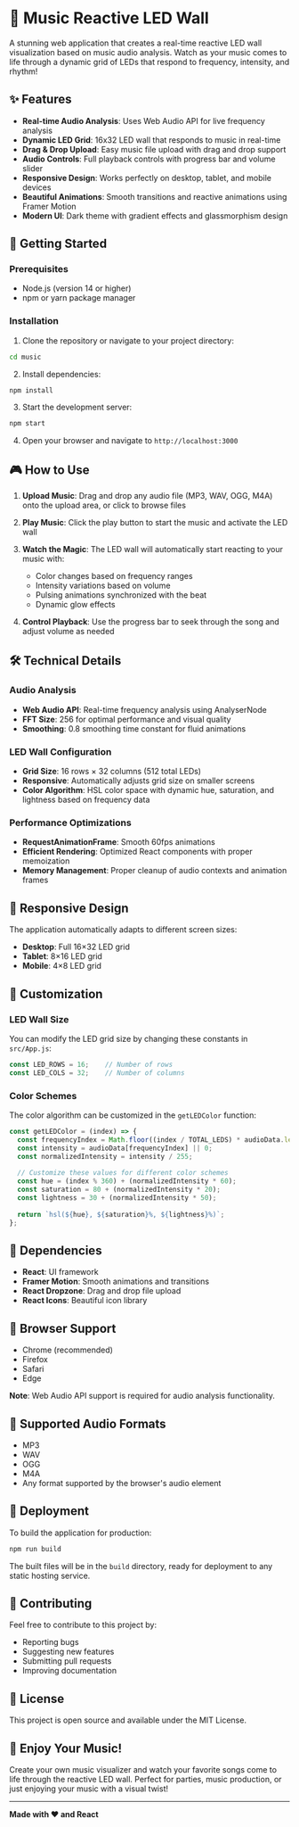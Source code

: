 # 🎵 Music Reactive LED Wall

A stunning web application that creates a real-time reactive LED wall visualization based on music audio analysis. Watch as your music comes to life through a dynamic grid of LEDs that respond to frequency, intensity, and rhythm!

## ✨ Features

- **Real-time Audio Analysis**: Uses Web Audio API for live frequency analysis
- **Dynamic LED Grid**: 16x32 LED wall that responds to music in real-time
- **Drag & Drop Upload**: Easy music file upload with drag and drop support
- **Audio Controls**: Full playback controls with progress bar and volume slider
- **Responsive Design**: Works perfectly on desktop, tablet, and mobile devices
- **Beautiful Animations**: Smooth transitions and reactive animations using Framer Motion
- **Modern UI**: Dark theme with gradient effects and glassmorphism design

## 🚀 Getting Started

### Prerequisites

- Node.js (version 14 or higher)
- npm or yarn package manager

### Installation

1. Clone the repository or navigate to your project directory:
```bash
cd music
```

2. Install dependencies:
```bash
npm install
```

3. Start the development server:
```bash
npm start
```

4. Open your browser and navigate to `http://localhost:3000`

## 🎮 How to Use

1. **Upload Music**: Drag and drop any audio file (MP3, WAV, OGG, M4A) onto the upload area, or click to browse files

2. **Play Music**: Click the play button to start the music and activate the LED wall

3. **Watch the Magic**: The LED wall will automatically start reacting to your music with:
   - Color changes based on frequency ranges
   - Intensity variations based on volume
   - Pulsing animations synchronized with the beat
   - Dynamic glow effects

4. **Control Playback**: Use the progress bar to seek through the song and adjust volume as needed

## 🛠️ Technical Details

### Audio Analysis
- **Web Audio API**: Real-time frequency analysis using AnalyserNode
- **FFT Size**: 256 for optimal performance and visual quality
- **Smoothing**: 0.8 smoothing time constant for fluid animations

### LED Wall Configuration
- **Grid Size**: 16 rows × 32 columns (512 total LEDs)
- **Responsive**: Automatically adjusts grid size on smaller screens
- **Color Algorithm**: HSL color space with dynamic hue, saturation, and lightness based on frequency data

### Performance Optimizations
- **RequestAnimationFrame**: Smooth 60fps animations
- **Efficient Rendering**: Optimized React components with proper memoization
- **Memory Management**: Proper cleanup of audio contexts and animation frames

## 📱 Responsive Design

The application automatically adapts to different screen sizes:

- **Desktop**: Full 16×32 LED grid
- **Tablet**: 8×16 LED grid
- **Mobile**: 4×8 LED grid

## 🎨 Customization

### LED Wall Size
You can modify the LED grid size by changing these constants in `src/App.js`:

```javascript
const LED_ROWS = 16;    // Number of rows
const LED_COLS = 32;    // Number of columns
```

### Color Schemes
The color algorithm can be customized in the `getLEDColor` function:

```javascript
const getLEDColor = (index) => {
  const frequencyIndex = Math.floor((index / TOTAL_LEDS) * audioData.length);
  const intensity = audioData[frequencyIndex] || 0;
  const normalizedIntensity = intensity / 255;
  
  // Customize these values for different color schemes
  const hue = (index % 360) + (normalizedIntensity * 60);
  const saturation = 80 + (normalizedIntensity * 20);
  const lightness = 30 + (normalizedIntensity * 50);
  
  return `hsl(${hue}, ${saturation}%, ${lightness}%)`;
};
```

## 🔧 Dependencies

- **React**: UI framework
- **Framer Motion**: Smooth animations and transitions
- **React Dropzone**: Drag and drop file upload
- **React Icons**: Beautiful icon library

## 🌟 Browser Support

- Chrome (recommended)
- Firefox
- Safari
- Edge

**Note**: Web Audio API support is required for audio analysis functionality.

## 🎵 Supported Audio Formats

- MP3
- WAV
- OGG
- M4A
- Any format supported by the browser's audio element

## 🚀 Deployment

To build the application for production:

```bash
npm run build
```

The built files will be in the `build` directory, ready for deployment to any static hosting service.

## 🤝 Contributing

Feel free to contribute to this project by:
- Reporting bugs
- Suggesting new features
- Submitting pull requests
- Improving documentation

## 📄 License

This project is open source and available under the MIT License.

## 🎉 Enjoy Your Music!

Create your own music visualizer and watch your favorite songs come to life through the reactive LED wall. Perfect for parties, music production, or just enjoying your music with a visual twist!

---

**Made with ❤️ and React**
